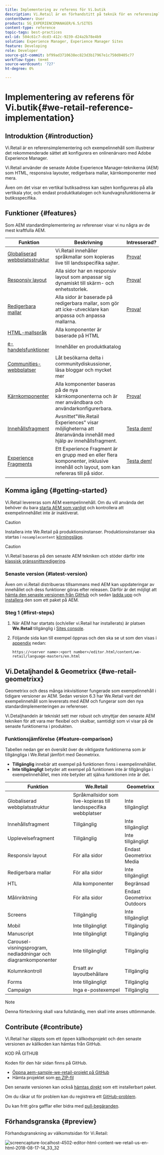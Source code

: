 ```yaml
---
title: Implementering av referens för Vi.butik
description: Vi.Retail är en förhandstitt på teknik för en referensimplementering som visar det rekommenderade sättet att konfigurera en onlinenärvaro med AEM
contentOwner: User
products: SG_EXPERIENCEMANAGER/6.5/SITES
content-type: reference
topic-tags: best-practices
exl-id: 504c61c7-dcd3-412c-9239-d24a2b78e4b9
solution: Experience Manager, Experience Manager Sites
feature: Developing
role: Developer
source-git-commit: bf99ad3710638ec823d3b17967e1c750d0405c77
workflow-type: tm+mt
source-wordcount: '727'
ht-degree: 0%

---
```


# Implementering av referens för Vi.butik{#we-retail-reference-implementation}

## Introduktion {#introduction}

Vi.Retail är en referensimplementering och exempelinnehåll som illustrerar det rekommenderade sättet att konfigurera en onlinenärvaro med Adobe Experience Manager.

Vi.Retail använder de senaste Adobe Experience Manager-teknikerna (AEM) som HTML, responsiva layouter, redigerbara mallar, kärnkomponenter med mera.

Även om det visar en vertikal butiksadress kan sajten konfigureras på alla vertikala ytor, och endast produktkatalogen och kundvagnsfunktionerna är butiksspecifika.

## Funktioner {#features}

Som AEM standardimplementering av referenser visar vi nu några av de mest kraftfulla AEM.

| **Funktion** | **Beskrivning** | **Intresserad?** |
|---|---|---|
| [Globaliserad webbplatsstruktur](/help/sites-administering/tc-bp.md) | Vi.Retail innehåller språkmallar som kopieras live till landsspecifika sajter. | [Prova!](/help/sites-developing/we-retail-globalized-site-structure.md) |
| [Responsiv layout](/help/sites-authoring/responsive-layout.md) | Alla sidor har en responsiv layout som anpassar sig dynamiskt till skärm- och enhetsstorlek. | [Prova!](/help/sites-developing/we-retail-responsive-layout.md) |
| [Redigerbara mallar](/help/sites-developing/page-templates-editable.md) | Alla sidor är baserade på redigerbara mallar, som gör att icke-utvecklare kan anpassa och anpassa mallarna. | [Prova!](/help/sites-developing/we-retail-editable-templates.md) |
| [HTML-mallspråk](https://experienceleague.adobe.com/sv/docs/experience-manager-htl/content/overview) | Alla komponenter är baserade på HTML |  |
| [e-handelsfunktioner](/help/commerce/cif-classic/developing/ecommerce.md) | Innehåller en produktkatalog |  |
| [Communities-webbplatser](/help/communities/overview.md) | Låt besökarna delta i communitydiskussioner, läsa bloggar och mycket mer |  |
| [Kärnkomponenter](https://experienceleague.adobe.com/sv/docs/experience-manager-core-components/using/introduction) | Alla komponenter baseras på de nya kärnkomponenterna och är mer användbara och användarkonfigurerbara. | [Prova!](/help/sites-developing/we-retail-core-components.md) |
| [Innehållsfragment](/help/assets/content-fragments/content-fragments.md) | Avsnittet&quot;We.Retail Experiences&quot; visar möjligheterna att återanvända innehåll med hjälp av innehållsfragment. | [Testa dem!](/help/sites-developing/we-retail-content-fragments.md) |
| [Experience Fragments](/help/sites-authoring/experience-fragments.md) | Ett Experience Fragment är en grupp med en eller flera komponenter, inklusive innehåll och layout, som kan refereras till på sidor. | [Testa dem!](/help/sites-developing/we-retail-experience-fragments.md) |

## Komma igång {#getting-started}

Vi.Retail levereras som AEM exempelinnehåll. Om du vill använda det behöver du bara [starta AEM som vanligt](/help/sites-deploying/deploy.md#getting-started) och kontrollera att exempelinnehållet inte är inaktiverat.

>[!CAUTION]
>
>Installera inte We.Retail på produktionsinstanser. Produktionsinstanser ska startas i `nosamplecontent` [körningsläge](/help/sites-deploying/configure-runmodes.md).

>[!CAUTION]
>
>Vi.Retail baseras på den senaste AEM tekniken och stöder därför inte [klassisk gränssnittsredigering](/help/sites-classic-ui-authoring/classic-page-author-first-steps.md).

### Senaste version {#latest-version}

Även om vi.Retail distribueras tillsammans med AEM kan uppdateringar av innehållet och dess funktioner göras efter releasen. Därför är det möjligt att [hämta den senaste versionen från GitHub](https://github.com/Adobe-Marketing-Cloud/aem-sample-we-retail/releases) och sedan [ladda upp](/help/sites-administering/package-manager.md#uploading-packages-from-your-file-system) och [installera](/help/sites-administering/package-manager.md#installing-packages) den som ett paket på AEM.

### Steg 1 {#first-steps}

1. När AEM har startats (och/eller vi.Retail har installerats) är platsen **We.Retail** tillgänglig i [Sites console](/help/sites-authoring/basic-handling.md#global-navigation).
1. Följande sida kan till exempel öppnas och den ska se ut som den visas i [appendix](#appendix) nedan:

   `https://<server name>:<port number>/editor.html/content/we-retail/language-masters/en.html`

## Vi.Detaljhandel &amp; Geometrixx {#we-retail-geometrixx}

Geometrixx och dess många inkvisitioner fungerade som exempelinnehåll i tidigare versioner av AEM. Sedan version 6.3 har We.Retail varit det exempelinnehåll som levererats med AEM och fungerar som den nya standardimplementeringen av referenser.

Vi.Detaljhandeln är tekniskt sett mer robust och utnyttjar den senaste AEM tekniken för att vara mer flexibel och skalbar, samtidigt som vi visar på de senaste funktionerna i produkten.

### Funktionsjämförelse {#feature-comparison}

Tabellen nedan ger en översikt över de viktigaste funktionerna som är tillgängliga i We.Retail jämfört med Geometrixx.

* **Tillgänglig** innebär att exempel på funktionen finns i exempelinnehållet.
* **Inte tillgängligt** betyder att exempel på funktionen inte är tillgängliga i exempelinnehållet, men inte betyder att själva funktionen inte är det.

| **Funktion** | **We.Retail** | **Geometrixx** |
|---|---|---|
| Globaliserad webbplatsstruktur | Språkmallsidor som live-kopieras till landsspecifika webbplatser | Inte tillgängligt |
| Innehållsfragment | Tillgänglig | Inte tillgängligt |
| Upplevelsefragment | Tillgänglig | Inte tillgängligt |
| Responsiv layout | För alla sidor | Endast Geometrixx Media |
| Redigerbara mallar | För alla sidor | Inte tillgängligt |
| HTL | Alla komponenter | Begränsad |
| Målinriktning | För alla sidor | Endast Geometrixx Outdoors |
| Screens | Tillgänglig | Inte tillgängligt |
| Mobil | Inte tillgängligt | Tillgänglig |
| Manuscript | Inte tillgängligt | Tillgänglig |
| Carousel-visningsprogram, nedladdningar och diagramkomponenter | Inte tillgängligt | Tillgänglig |
| Kolumnkontroll | Ersatt av layoutbehållare | Tillgänglig |
| Forms | Inte tillgängligt | Tillgänglig |
| Campaign | Inga e-postexempel | Tillgänglig |

>[!NOTE]
>
>Denna förteckning skall vara fullständig, men skall inte anses uttömmande.

## Contribute {#contribute}

Vi.Retail har släppts som ett öppen källkodsprojekt och den senaste versionen av källkoden kan hämtas från GitHub.

KOD PÅ GITHUB

Koden för den här sidan finns på GitHub.

* [Öppna aem-sample-we-retail-projekt på GitHub](https://github.com/Adobe-Marketing-Cloud/aem-sample-we-retail)
* Hämta projektet som [en ZIP-fil](https://codeload.github.com/Adobe-Marketing-Cloud/aem-sample-we-retail/zip/refs/heads/master)

Den senaste versionen kan också [hämtas direkt](https://github.com/Adobe-Marketing-Cloud/aem-sample-we-retail/releases/tag/we.retail.reactor-4.0.0) som ett installerbart paket.

Om du råkar ut för problem kan du registrera ett [GitHub-problem](https://github.com/Adobe-Marketing-Cloud/aem-sample-we-retail/issues).

Du kan fritt göra gafflar eller bidra med [pull-begäranden](https://github.com/Adobe-Marketing-Cloud/aem-sample-we-retail/pulls).

## Förhandsgranska {#preview}

Förhandsgranskning av välkomstsidan för Vi.Retail:

![screencapture-localhost-4502-editor-html-content-we-retail-us-en-html-2018-08-17-14_33_32](assets/screencapture-localhost-4502-editor-html-content-we-retail-us-en-html-2018-08-17-14_33_32.png)
